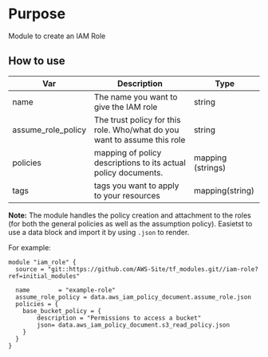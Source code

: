 # Purpose

Module to create an IAM Role

## How to use

| Var | Description| Type |
|-----| -----------|------|
| name | The name you want to give the IAM role| string|
|assume_role_policy | The trust policy for this role. Who/what do you want to assume this role| string|
| policies | mapping of policy descriptions to its actual policy documents.| mapping (strings) |
| tags | tags you want to apply to your resources| mapping(string) |

**Note:** The module handles the policy creation and attachment to the roles (for both the general policies as well as the assumption policy).
Easietst to use a data block and import it by using `.json` to render. 

For example:

```terrform
module "iam_role" {
  source = "git::https://github.com/AWS-Site/tf_modules.git//iam-role?ref=initial_modules"
  
  name        = "example-role"
  assume_role_policy = data.aws_iam_policy_document.assume_role.json
  policies = {
    base_bucket_policy = {
        description = "Permissions to access a bucket"
        json= data.aws_iam_policy_document.s3_read_policy.json
    }
  }
}
```